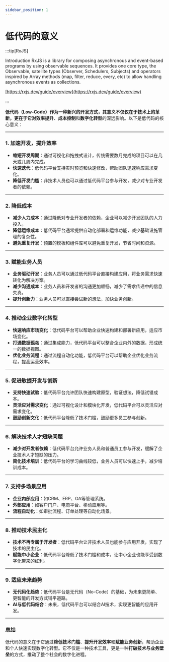 ```yaml
---
sidebar_position: 1
---
```


# 低代码的意义

:::tip[RxJS]

Introduction
RxJS is a library for composing asynchronous and event-based programs by using observable sequences. It provides one core type, the Observable, satellite types (Observer, Schedulers, Subjects) and operators inspired by Array methods (map, filter, reduce, every, etc) to allow handling asynchronous events as collections.

[https://rxjs.dev/guide/overview](https://rxjs.dev/guide/overview)

:::

<!-- :::danger[Take care]

This action is dangerous

::: -->

 

**低代码（Low-Code）**作为一种新兴的开发方式，其意义不仅仅在于技术上的革新，更在于它对**效率提升**、**成本控制**和**数字化转型**的深远影响。以下是低代码的核心意义：

---

### **1. 加速开发，提升效率**
- **缩短开发周期**：通过可视化和拖拽式设计，传统需要数月完成的项目可以在几天或几周内完成。
- **快速迭代**：低代码平台支持实时预览和快速修改，帮助团队迅速响应需求变化。
- **降低开发门槛**：非技术人员也可以通过低代码平台参与开发，减少对专业开发者的依赖。

---

### **2. 降低成本**
- **减少人力成本**：通过降低对专业开发者的依赖，企业可以减少开发团队的人力投入。
- **降低运维成本**：低代码平台通常提供自动化部署和运维功能，减少基础设施管理的复杂性。
- **避免重复开发**：预置的模板和组件库可以避免重复开发，节省时间和资源。

---

### **3. 赋能业务人员**
- **业务驱动开发**：业务人员可以通过低代码平台直接构建应用，将业务需求快速转化为解决方案。
- **减少沟通成本**：业务人员和开发者的沟通更加顺畅，减少了需求传递中的信息失真。
- **提升创新力**：业务人员可以直接尝试新的想法，加快业务创新。

---

### **4. 推动企业数字化转型**
- **快速响应市场变化**：低代码平台可以帮助企业快速构建和部署新应用，适应市场变化。
- **打通数据孤岛**：通过集成能力，低代码平台可以整合企业内外的数据，形成统一的数据视图。
- **优化业务流程**：通过流程自动化功能，低代码平台可以帮助企业优化业务流程，提高运营效率。

---

### **5. 促进敏捷开发与创新**
- **支持快速试验**：低代码平台允许团队快速构建原型，验证想法，降低试错成本。
- **灵活应对需求变化**：通过可视化设计和模块化开发，低代码平台可以灵活应对需求变化。
- **鼓励创新文化**：低代码平台降低了技术门槛，鼓励更多员工参与创新。

---

### **6. 解决技术人才短缺问题**
- **减少对开发者依赖**：低代码平台允许业务人员和普通员工参与开发，缓解了企业技术人才短缺的压力。
- **简化技术培训**：低代码平台的学习曲线较低，业务人员可以快速上手，减少培训成本。

---

### **7. 支持多场景应用**
- **企业内部应用**：如CRM、ERP、OA等管理系统。
- **外部应用**：如客户门户、电商平台、移动应用等。
- **流程自动化**：如审批流程、订单处理等自动化场景。

---

### **8. 推动技术民主化**
- **技术不再专属于开发者**：低代码平台让非技术人员也能参与应用开发，实现了技术的民主化。
- **赋能中小企业**：低代码平台降低了技术门槛和成本，让中小企业也能享受到数字化带来的红利。

---

### **9. 适应未来趋势**
- **无代码化趋势**：低代码平台是无代码（No-Code）的基础，为未来更简单、更智能的开发方式铺平道路。
- **AI与低代码结合**：未来，低代码平台可以结合AI技术，实现更智能的应用开发。

---

### **总结**
低代码的意义在于它通过**降低技术门槛**、**提升开发效率**和**赋能业务创新**，帮助企业和个人快速实现数字化转型。它不仅是一种技术工具，更是一种**打破技术与业务壁垒**的方式，推动了整个社会的数字化进程。